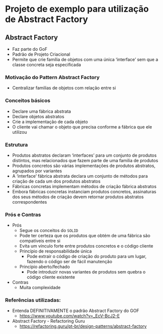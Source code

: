 # Projeto de exemplo para utilização de Abstract Factory

## Abstract Factory
- Faz parte do GoF
- Padrão de Projeto Criacional
- Permite que crie família de objetos com uma única ‘interface’ sem que a classe concreta seja especificada

### Motivação do Pattern Abstract Factory
- Centralizar familias de objetos com relação entre si

### Conceitos básicos
- Declare uma fábrica abstrata
- Declare objetos abstratos
- Crie a implementação de cada objeto
- O cliente vai chamar o objeto que precisa conforme a fábrica que ele utilizou

### Estrutura
- Produtos abstratos declaram ‘interfaces’ para um conjunto de produtos distintos, mas relacionados que fazem parte de uma familia de produtos
- Produtos concretos são várias implementações de produtos abstratos, agrupados por variantes
- A ‘interface’ fábrica abstrata declara um conjunto de métodos para criação de cada um dos produtos abstratos
- Fábricas concretas implementam métodos de criação fábrica abstratos
- Embora fábricas concretas instanciam produtos concretos, assinaturas dos seus métodos de criação devem retornar produtos abstratos correspondentes

### Prós e Contras
- Prós
  - Segue os conceitos do `SOLID`
  - Pode ter certeza que os produtos que obtém de uma fábrica são compatíveis entre si
  - Evita um vínculo forte entre produtos concretos e o código cliente
  - Princípio de responsabilidade única
    - Pode extrair o código de criação do produto para um lugar, fazendo o código ser de fácil manutenção
  - Princípio aberto/fechado
    - Pode introduzir novas variantes de produtos sem quebra o código cliente existente
- Contras
  - Muita complexidade

### Referências utilizadas:
- Entenda DEFINITIVAMENTE o padrão Abstract Factory do GOF
  - https://www.youtube.com/watch?v=_EcV-BcJ2-E
- Abstract Factory - Refactoring Guru
  - https://refactoring.guru/pt-br/design-patterns/abstract-factory
